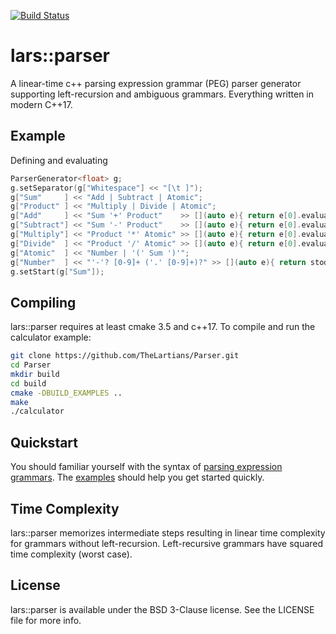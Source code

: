 [![Build Status](https://travis-ci.com/TheLartians/Parser.svg?branch=master)](https://travis-ci.com/TheLartians/Parser)

lars::parser
============

A linear-time c++ parsing expression grammar (PEG) parser generator supporting left-recursion and ambiguous grammars. Everything written in modern C++17.

Example
-------

Defining and evaluating 

```c++
ParserGenerator<float> g;
g.setSeparator(g["Whitespace"] << "[\t ]");
g["Sum"     ] << "Add | Subtract | Atomic";
g["Product" ] << "Multiply | Divide | Atomic";
g["Add"     ] << "Sum '+' Product"    >> [](auto e){ return e[0].evaluate() + e[1].evaluate(); };
g["Subtract"] << "Sum '-' Product"    >> [](auto e){ return e[0].evaluate() - e[1].evaluate(); };
g["Multiply"] << "Product '*' Atomic" >> [](auto e){ return e[0].evaluate() * e[1].evaluate(); };
g["Divide"  ] << "Product '/' Atomic" >> [](auto e){ return e[0].evaluate() / e[1].evaluate(); };
g["Atomic"  ] << "Number | '(' Sum ')'";
g["Number"  ] << "'-'? [0-9]+ ('.' [0-9]+)?" >> [](auto e){ return stod(e.string()); };
g.setStart(g["Sum"]);
```

Compiling
---------
lars::parser requires at least cmake 3.5 and c++17. To compile and run the calculator example: 

```bash
git clone https://github.com/TheLartians/Parser.git
cd Parser
mkdir build
cd build
cmake -DBUILD_EXAMPLES ..
make
./calculator
```

Quickstart
----------
You should familiar yourself with the syntax of [parsing expression grammars](http://en.wikipedia.org/wiki/Parsing_expression_grammar). The [examples](https://github.com/TheLartians/Parser/tree/master/examples) should help you get started quickly.

Time Complexity
---------------
lars::parser memorizes intermediate steps resulting in linear time complexity for grammars without left-recursion. Left-recursive grammars have squared time complexity (worst case).

License
-------
lars::parser is available under the BSD 3-Clause license. See the LICENSE file for more info.
